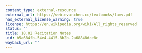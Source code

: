 ```yaml
---
content_type: external-resource
external_url: https://web.evanchen.cc/textbooks/lamv.pdf
has_external_license_warning: true
license: https://en.wikipedia.org/wiki/All_rights_reserved
status: ''
title: 18.02 Recitation Notes
uid: b5a684fb-54e4-4415-8b2b-2a68848dce8c
wayback_url: ''
---
```


